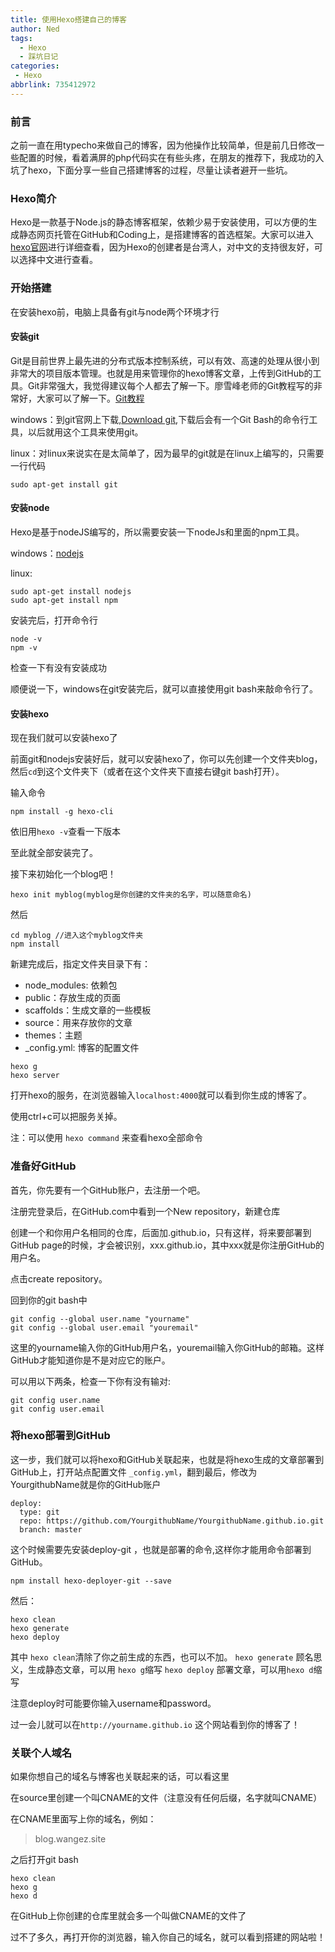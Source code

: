 ```yaml
---
title: 使用Hexo搭建自己的博客
author: Ned
tags:
  - Hexo
  - 踩坑日记
categories:
 - Hexo
abbrlink: 735412972
---
```


### 前言

之前一直在用typecho来做自己的博客，因为他操作比较简单，但是前几日修改一些配置的时候，看着满屏的php代码实在有些头疼，在朋友的推荐下，我成功的入坑了hexo，下面分享一些自己搭建博客的过程，尽量让读者避开一些坑。

### Hexo简介

Hexo是一款基于Node.js的静态博客框架，依赖少易于安装使用，可以方便的生成静态网页托管在GitHub和Coding上，是搭建博客的首选框架。大家可以进入[hexo官网](https://hexo.io/zh-cn/)进行详细查看，因为Hexo的创建者是台湾人，对中文的支持很友好，可以选择中文进行查看。

<!-- more -->

### 开始搭建

在安装hexo前，电脑上具备有git与node两个环境才行

#### 安装git

Git是目前世界上最先进的分布式版本控制系统，可以有效、高速的处理从很小到非常大的项目版本管理。也就是用来管理你的hexo博客文章，上传到GitHub的工具。Git非常强大，我觉得建议每个人都去了解一下。廖雪峰老师的Git教程写的非常好，大家可以了解一下。[Git教程](https://www.liaoxuefeng.com/wiki/0013739516305929606dd18361248578c67b8067c8c017b000)

windows：到git官网上下载,[Download git](https://gitforwindows.org/),下载后会有一个Git Bash的命令行工具，以后就用这个工具来使用git。

linux：对linux来说实在是太简单了，因为最早的git就是在linux上编写的，只需要一行代码

```
sudo apt-get install git
```

#### 安装node

Hexo是基于nodeJS编写的，所以需要安装一下nodeJs和里面的npm工具。

windows：[nodejs](https://nodejs.org/en/download/)  

linux:

```
sudo apt-get install nodejs
sudo apt-get install npm
```

安装完后，打开命令行

```
node -v
npm -v
```

检查一下有没有安装成功

顺便说一下，windows在git安装完后，就可以直接使用git bash来敲命令行了。

#### 安装hexo

现在我们就可以安装hexo了

前面git和nodejs安装好后，就可以安装hexo了，你可以先创建一个文件夹blog，然后`cd`到这个文件夹下（或者在这个文件夹下直接右键git bash打开）。

输入命令

```
npm install -g hexo-cli
```

依旧用`hexo -v`查看一下版本

至此就全部安装完了。

接下来初始化一个blog吧！

```
hexo init myblog(myblog是你创建的文件夹的名字，可以随意命名)
```

然后

```
cd myblog //进入这个myblog文件夹
npm install
```

新建完成后，指定文件夹目录下有：

- node_modules: 依赖包
- public：存放生成的页面
- scaffolds：生成文章的一些模板
- source：用来存放你的文章
- themes：主题
- _config.yml: 博客的配置文件

```
hexo g
hexo server
```

打开hexo的服务，在浏览器输入`localhost:4000`就可以看到你生成的博客了。

使用ctrl+c可以把服务关掉。

注：可以使用 `hexo command` 来查看hexo全部命令

### 准备好GitHub

首先，你先要有一个GitHub账户，去注册一个吧。

注册完登录后，在GitHub.com中看到一个New repository，新建仓库

创建一个和你用户名相同的仓库，后面加.github.io，只有这样，将来要部署到GitHub page的时候，才会被识别，xxx.github.io，其中xxx就是你注册GitHub的用户名。

点击create repository。

回到你的git bash中

```
git config --global user.name "yourname"
git config --global user.email "youremail"
```

这里的yourname输入你的GitHub用户名，youremail输入你GitHub的邮箱。这样GitHub才能知道你是不是对应它的账户。

可以用以下两条，检查一下你有没有输对:

```
git config user.name
git config user.email
```

### 将hexo部署到GitHub

这一步，我们就可以将hexo和GitHub关联起来，也就是将hexo生成的文章部署到GitHub上，打开站点配置文件 `_config.yml`，翻到最后，修改为
YourgithubName就是你的GitHub账户

```
deploy:
  type: git
  repo: https://github.com/YourgithubName/YourgithubName.github.io.git
  branch: master
```

这个时候需要先安装deploy-git ，也就是部署的命令,这样你才能用命令部署到GitHub。

```
npm install hexo-deployer-git --save
```

然后：

```
hexo clean
hexo generate
hexo deploy
```

其中 `hexo clean`清除了你之前生成的东西，也可以不加。
`hexo generate` 顾名思义，生成静态文章，可以用 `hexo g`缩写
`hexo deploy` 部署文章，可以用`hexo d`缩写

注意deploy时可能要你输入username和password。

过一会儿就可以在`http://yourname.github.io` 这个网站看到你的博客了！

### 关联个人域名

如果你想自己的域名与博客也关联起来的话，可以看这里

在source里创建一个叫CNAME的文件（注意没有任何后缀，名字就叫CNAME）

在CNAME里面写上你的域名，例如：

> blog.wangez.site

之后打开git bash

```
hexo clean
hexo g
hexo d
```

在GitHub上你创建的仓库里就会多一个叫做CNAME的文件了

过不了多久，再打开你的浏览器，输入你自己的域名，就可以看到搭建的网站啦！
